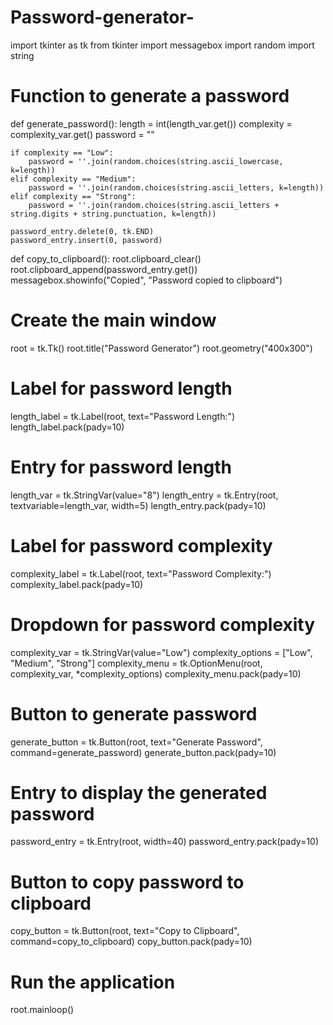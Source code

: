 # Password-generator-
import tkinter as tk
from tkinter import messagebox
import random
import string

# Function to generate a password
def generate_password():
    length = int(length_var.get())
    complexity = complexity_var.get()
    password = ""

    if complexity == "Low":
        password = ''.join(random.choices(string.ascii_lowercase, k=length))
    elif complexity == "Medium":
        password = ''.join(random.choices(string.ascii_letters, k=length))
    elif complexity == "Strong":
        password = ''.join(random.choices(string.ascii_letters + string.digits + string.punctuation, k=length))
    
    password_entry.delete(0, tk.END)
    password_entry.insert(0, password)

def copy_to_clipboard():
    root.clipboard_clear()
    root.clipboard_append(password_entry.get())
    messagebox.showinfo("Copied", "Password copied to clipboard")

# Create the main window
root = tk.Tk()
root.title("Password Generator")
root.geometry("400x300")

# Label for password length
length_label = tk.Label(root, text="Password Length:")
length_label.pack(pady=10)

# Entry for password length
length_var = tk.StringVar(value="8")
length_entry = tk.Entry(root, textvariable=length_var, width=5)
length_entry.pack(pady=10)

# Label for password complexity
complexity_label = tk.Label(root, text="Password Complexity:")
complexity_label.pack(pady=10)

# Dropdown for password complexity
complexity_var = tk.StringVar(value="Low")
complexity_options = ["Low", "Medium", "Strong"]
complexity_menu = tk.OptionMenu(root, complexity_var, *complexity_options)
complexity_menu.pack(pady=10)

# Button to generate password
generate_button = tk.Button(root, text="Generate Password", command=generate_password)
generate_button.pack(pady=10)

# Entry to display the generated password
password_entry = tk.Entry(root, width=40)
password_entry.pack(pady=10)

# Button to copy password to clipboard
copy_button = tk.Button(root, text="Copy to Clipboard", command=copy_to_clipboard)
copy_button.pack(pady=10)

# Run the application
root.mainloop()
